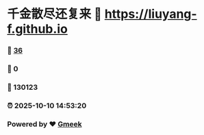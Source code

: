 # 千金散尽还复来 :link: https://liuyang-f.github.io 
### :page_facing_up: [36](https://liuyang-f.github.io/tag.html) 
### :speech_balloon: 0 
### :hibiscus: 130123 
### :alarm_clock: 2025-10-10 14:53:20 
### Powered by :heart: [Gmeek](https://github.com/Meekdai/Gmeek)
